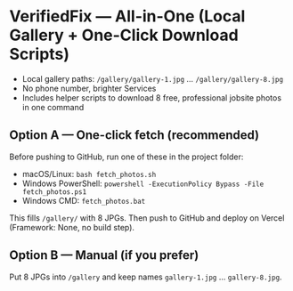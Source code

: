 # VerifiedFix — All-in-One (Local Gallery + One-Click Download Scripts)
- Local gallery paths: `/gallery/gallery-1.jpg` … `/gallery/gallery-8.jpg`
- No phone number, brighter Services
- Includes helper scripts to download 8 free, professional jobsite photos in one command

## Option A — One-click fetch (recommended)
Before pushing to GitHub, run one of these in the project folder:
- macOS/Linux: `bash fetch_photos.sh`
- Windows PowerShell: `powershell -ExecutionPolicy Bypass -File fetch_photos.ps1`
- Windows CMD: `fetch_photos.bat`

This fills `/gallery/` with 8 JPGs. Then push to GitHub and deploy on Vercel (Framework: None, no build step).

## Option B — Manual (if you prefer)
Put 8 JPGs into `/gallery` and keep names `gallery-1.jpg` … `gallery-8.jpg`.

